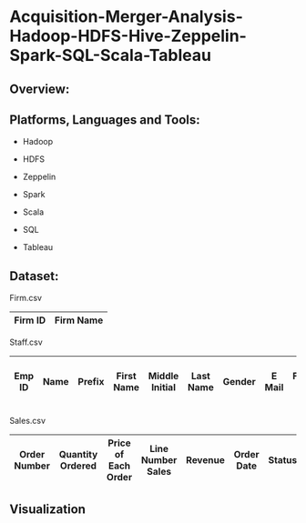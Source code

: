 # Acquisition-Merger-Analysis-Hadoop-HDFS-Hive-Zeppelin-Spark-SQL-Scala-Tableau

## Overview:


## Platforms, Languages and Tools:

- Hadoop

- HDFS

- Zeppelin

- Spark

- Scala

- SQL

- Tableau

## Dataset:

Firm.csv

| Firm ID | Firm Name |
|-|-|

Staff.csv

| Emp ID	| Name | Prefix | First Name | Middle Initial | Last Name | Gender | E Mail | Father's Name | Mother's Name | Mother's Maiden | Name | Date of Birth | Time of Birth | Age in Yrs. | Weight in Kgs. | Date of Joining | Quarter of Joining | Half of Joining | Year of Joining | Month of Joining | Month Name of Joining | Short Month | Day of Joining | DOW of Joining | Short DOW | Age in Company (Years) | Salary | Last % Hike | SSN | Phone No. | Place Name | County | City | State | Zip | Region | User Name | Password | Firm ID | 
|-|-|-|-|-|-|-|-|-|-|-|-|-|-|-|-|-|-|-|-|-|-|-|-|-|-|-|-|-|-|-|-|-|-|-|-|-|-|-|-| 

Sales.csv

| Order Number | Quantity Ordered | Price of Each	Order | Line Number	Sales | Revenue | Order Date | Status | Quarter ID | Month ID | Year ID | Product Line | MSRP | Product Code | Customer Name | Phone | Address Line 1 | Address Line 2 | City | State | Postal Code | Country | Territory | Contact Last Name | Contact First Name | Deal Size | Firm ID | 
|-|-|-|-|-|-|-|-|-|-|-|-|-|-|-|-|-|-|-|-|-|-|-|-|-|-|

## Visualization


